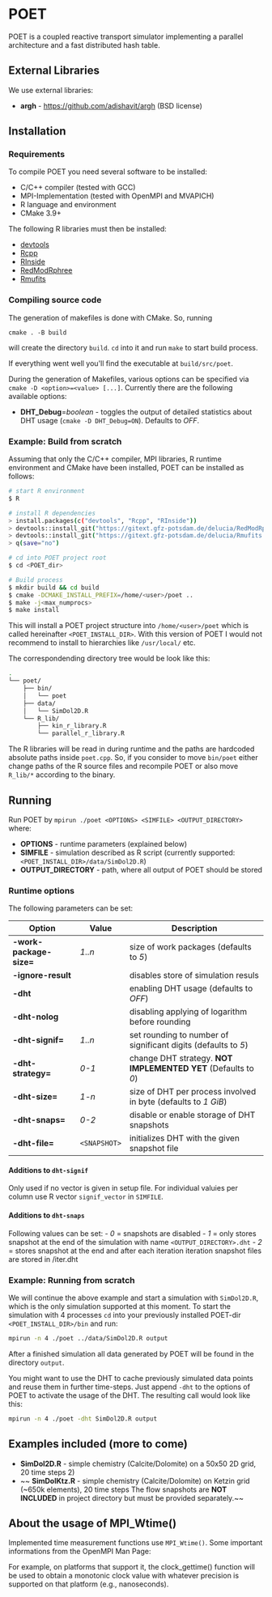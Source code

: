 
<!--
    Time-stamp: "Last modified 2021-02-08 13:46:00 mluebke"
-->

# POET

POET is a coupled reactive transport simulator implementing a parallel
architecture and a fast distributed hash table.

## External Libraries

We use external libraries:

- **argh** - https://github.com/adishavit/argh (BSD license)

## Installation

### Requirements

To compile POET you need several software to be installed:

- C/C++ compiler (tested with GCC)
- MPI-Implementation (tested with OpenMPI and MVAPICH)
- R language and environment 
- CMake 3.9+

The following R libraries must then be installed:

- [devtools](https://www.r-project.org/nosvn/pandoc/devtools.html)
- [Rcpp](https://cran.r-project.org/web/packages/Rcpp/index.html)
- [RInside](https://cran.r-project.org/web/packages/RInside/index.html)
- [RedModRphree](https://gitext.gfz-potsdam.de/delucia/RedModRphree)
- [Rmufits](https://gitext.gfz-potsdam.de/delucia/Rmufits)

### Compiling source code

The generation of makefiles is done with CMake. So, running

```
cmake . -B build
```

will create the directory `build`. `cd` into it and run `make` to start build
process.

If everything went well you'll find the executable at `build/src/poet`. 

During the generation of Makefiles, various options can be specified via `cmake
-D <option>=<value> [...]`. Currently there are the following available options:

- **DHT_Debug**=*boolean* - toggles the output of detailed statistics about DHT
  usage (`cmake -D DHT_Debug=ON`). Defaults to *OFF*.
  
### Example: Build from scratch

Assuming that only the C/C++ compiler, MPI libraries, R runtime environment and
CMake have been installed, POET can be installed as follows:

``` sh
# start R environment
$ R

# install R dependencies
> install.packages(c("devtools", "Rcpp", "RInside"))
> devtools::install_git("https://gitext.gfz-potsdam.de/delucia/RedModRphree.git")
> devtools::install_git("https://gitext.gfz-potsdam.de/delucia/Rmufits.git")
> q(save="no")

# cd into POET project root
$ cd <POET_dir>

# Build process
$ mkdir build && cd build
$ cmake -DCMAKE_INSTALL_PREFIX=/home/<user>/poet ..
$ make -j<max_numprocs>
$ make install
```

This will install a POET project structure into `/home/<user>/poet` which is
called hereinafter `<POET_INSTALL_DIR>`. With this version of POET I would not
recommend to install to hierarchies like `/usr/local/` etc.

The correspondending directory tree would be look like this:

``` sh
.
└── poet/
    ├── bin/
    │   └── poet
    ├── data/
    │   └── SimDol2D.R
    └── R_lib/
        ├── kin_r_library.R
        └── parallel_r_library.R
```

The R libraries will be read in during runtime and the paths are hardcoded
absolute paths inside `poet.cpp`. So, if you consider to move `bin/poet` either
change paths of the R source files and recompile POET or also move `R_lib/*`
according to the binary.

## Running

Run POET by `mpirun ./poet <OPTIONS> <SIMFILE> <OUTPUT_DIRECTORY>` where:

- **OPTIONS** - runtime parameters (explained below)
- **SIMFILE** - simulation described as R script (currently supported:
  `<POET_INSTALL_DIR>/data/SimDol2D.R`)
- **OUTPUT_DIRECTORY** - path, where all output of POET should be stored

### Runtime options

The following parameters can be set:

| Option                  | Value        | Description                                                     |
|-------------------------|--------------|-----------------------------------------------------------------|
| **-work-package-size=** | *1..n*       | size of work packages (defaults to *5*)                         |
| **-ignore-result**      |              | disables store of simulation resuls                             |
| **-dht**                |              | enabling DHT usage (defaults to *OFF*)                          |
| **-dht-nolog**          |              | disabling applying of logarithm before rounding                 |
| **-dht-signif=**        | *1..n*       | set rounding to number of significant digits (defaults to  *5*) |
| **-dht-strategy=**      | *0-1*        | change DHT strategy. **NOT IMPLEMENTED YET** (Defaults to *0*)  |
| **-dht-size=**          | *1-n*        | size of DHT per process involved in byte (defaults to *1 GiB*)  |
| **-dht-snaps=**         | *0-2*        | disable or enable storage of DHT snapshots                      |
| **-dht-file=**          | `<SNAPSHOT>` | initializes DHT with the given snapshot file                    |

#### Additions to `dht-signif`

Only used if no vector is given in setup file. For individual valuies per column
use R vector `signif_vector` in `SIMFILE`.

#### Additions to `dht-snaps`
Following values can be set:
    - *0* = snapshots are disabled
    - *1* = only stores snapshot at the end of the simulation with name
      `<OUTPUT_DIRECTORY>.dht`
    - *2* = stores snapshot at the end and after each iteration iteration
      snapshot files are stored in <DIRECTORY>/iter<n>.dht
    

### Example: Running from scratch


We will continue the above example and start a simulation with `SimDol2D.R`,
which is the only simulation supported at this moment. To start the simulation
with 4 processes `cd` into your previously installed POET-dir
`<POET_INSTALL_DIR>/bin` and run:

``` sh
mpirun -n 4 ./poet ../data/SimDol2D.R output
```

After a finished simulation all data generated by POET will be found in the
directory `output`.

You might want to use the DHT to cache previously simulated data points and
reuse them in further time-steps. Just append `-dht` to the options of POET to
activate the usage of the DHT. The resulting call would look like this:

``` sh
mpirun -n 4 ./poet -dht SimDol2D.R output
```

## Examples included (more to come)

- **SimDol2D.R** - simple chemistry (Calcite/Dolomite) on a 50x50 2D grid, 20
time steps 2)
- ~~ **SimDolKtz.R** - simple chemistry (Calcite/Dolomite) on Ketzin grid (~650k
elements), 20 time steps The flow snapshots are **NOT INCLUDED** in project
directory but must be provided separately.~~

## About the usage of MPI_Wtime()
Implemented time measurement functions use `MPI_Wtime()`. Some important
informations from the OpenMPI Man Page:

For example, on platforms that support it, the clock_gettime() function will be
used to obtain a monotonic clock value with whatever precision is supported on
that platform (e.g., nanoseconds).
